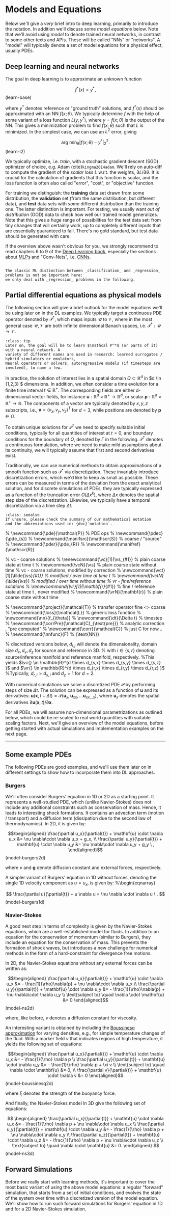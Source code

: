 Models and Equations
============================

Below we'll give a _very_ brief intro to deep learning, primarily to introduce the notation.
In addition we'll discuss some _model equations_ below. Note that we'll avoid using _model_ to denote trained neural networks, in contrast to some other texts and APIs. These will be called "NNs" or "networks". A "model" will typically denote a set of model equations for a physical effect, usually PDEs. 

## Deep learning and neural networks

The goal in deep learning is to approximate an unknown function

$$
f^*(x) = y^* , 
$$ (learn-base) 

where $y^*$ denotes reference or "ground truth" solutions, and 
$f^*(x)$ should be approximated with an NN $f(x;\theta)$. We typically determine $f$ 
with the help of some variant of a loss function $L(y,y^*)$, where $y=f(x;\theta)$ is the output
of the NN.
This gives a minimization problem to find $f(x;\theta)$ such that $L$ is minimized.
In the simplest case, we can use an $L^2$ error, giving

$$
\text{arg min}_{\theta} | f(x;\theta) - y^* |_2^2 . 
$$ (learn-l2)

We typically optimize, i.e. _train_, 
with a stochastic gradient descent (SGD) optimizer of choice, e.g. Adam {cite}`kingma2014adam`.
We'll rely on auto-diff to compute the gradient of the _scalar_ loss $L$ w.r.t. the weights, $\partial L / \partial \theta$.
It is crucial for the calculation of gradients that this function is scalar,
and the loss function is often also called "error", "cost", or "objective" function.

<!-- general goal, minimize E for e(x,y) ... cf. eq. 8.1 from DLbook 
introduce scalar loss, always(!) scalar...  (also called *cost* or *objective* function) -->

For training we distinguish: the **training** data set drawn from some distribution, 
the **validation** set (from the same distribution, but different data),
and **test** data sets with _some_ different distribution than the training one.
The latter distinction is important. For testing, we usually want 
_out of distribution_ (OOD) data to check how well our trained model generalizes.
Note that this gives a huge range of possibilities for the test data set: 
from tiny changes that will certainly work,
up to completely different inputs that are essentially guaranteed to fail. 
There's no gold standard, but test data should be generated with care.

If the overview above wasn't obvious for you, we strongly recommend to 
read chapters 6 to 9 of the [Deep Learning book](https://www.deeplearningbook.org),
especially the sections about [MLPs](https://www.deeplearningbook.org/contents/mlp.html) 
and "Conv-Nets", i.e. [CNNs](https://www.deeplearningbook.org/contents/convnets.html).

```{note} Classification vs Regression

The classic ML distinction between _classification_ and _regression_ problems is not so important here:
we only deal with _regression_ problems in the following. 

```

<!--
maximum likelihood estimation
Also interesting: from a math standpoint ''just'' non-linear optimization ...
-->

## Partial differential equations as physical models

The following section will give a brief outlook for the model equations
we'll be using later on in the DL examples.
We typically target a continuous PDE operator denoted by $\mathcal P^*$,
which maps inputs $\mathcal U$ to $\mathcal V$, where in the most general case $\mathcal U, \mathcal V$
are both infinite dimensional Banach spaces, i.e. $\mathcal P^*: \mathcal U \rightarrow \mathcal V$.

```{admonition} Learned solution operators vs traditional ones
:class: tip
Later on, the goal will be to learn $\mathcal P^*$ (or parts of it) with a neural network. A
variety of different names are used in research: learned surrogates / hybrid simulators or emulators, 
Neural operators or solvers, autoregressive models (if timesteps are involved), to name a few.
```

In practice, 
the solution of interest lies in a spatial domain $\Omega \subset \mathbb{R}^d$ in $d \in {1,2,3} $ dimensions.
In addition, we often consider a time evolution for a finite time interval $t \in \mathbb{R}^{+}$.
The corresponding fields are either d-dimensional vector fields, for instance $\mathbf{u}: \mathbb{R}^d \times \mathbb{R}^{+} \rightarrow \mathbb{R}^d$, 
or scalar $\mathbf{p}: \mathbb{R}^d \times \mathbb{R}^{+} \rightarrow \mathbb{R}$.
The components of a vector are typically denoted by $x,y,z$ subscripts, i.e.,
$\mathbf{v} = (v_x, v_y, v_z)^T$ for $d=3$, while
positions are denoted by $\mathbf{p} \in \Omega$.

To obtain unique solutions for $\mathcal P^*$ we need to specify suitable
initial conditions, typically for all quantities of interest at $t=0$,
and boundary conditions for the boundary of $\Omega$, denoted by $\Gamma$ in 
the following.
$\mathcal P^*$ denotes
a continuous formulation, where we need to make mild assumptions about
its continuity, we will typically assume that first and second derivatives exist.

Traditionally, we can use numerical methods to obtain approximations 
of a smooth function such as $\mathcal P^*$ via discretization. 
These invariably introduce discretization errors, which we'd like to keep as small as possible.
These errors can be measured in terms of the deviation from the exact analytical solution, 
and for discrete simulations of PDEs, they are typically expressed as a function of the truncation error 
$O( \Delta x^k )$, where $\Delta x$ denotes the spatial step size of the discretization.
Likewise, we typically have a temporal discretization via a time step $\Delta t$.

```{admonition} Notation and abbreviations
:class: seealso
If unsure, please check the summary of our mathematical notation
and the abbreviations used in: {doc}`notation`.
```

% \newcommand{\pde}{\mathcal{P}}         % PDE ops
% \newcommand{\pdec}{\pde_{s}}
% \newcommand{\manifsrc}{\mathscr{S}}    % coarse / "source"
% \newcommand{\pder}{\pde_{R}}
% \newcommand{\manifref}{\mathscr{R}}

% vc - coarse solutions
% \renewcommand{\vc}[1]{\vs_{#1}}            % plain coarse state at time t
% \newcommand{\vcN}{\vs}                     % plain coarse state without time 
% vc - coarse solutions, modified by correction
% \newcommand{\vct}[1]{\tilde{\vs}_{#1}}     % modified / over time at time t
% \newcommand{\vctN}{\tilde{\vs}}            % modified / over time without time
% vr - fine/reference solutions
% \renewcommand{\vr}[1]{\mathbf{r}_{#1}}            % fine / reference state at time t , never modified
% \newcommand{\vrN}{\mathbf{r}}                     % plain coarse state without time 

% \newcommand{\project}{\mathcal{T}}           % transfer operator fine <> coarse
% \newcommand{\loss}{\mathcal{L}}              % generic loss function
% \newcommand{\nn}{f_{\theta}}
% \newcommand{\dt}{\Delta t}                   % timestep
% \newcommand{\corrPre}{\mathcal{C}_{\text{pre}}}            % analytic correction , "pre computed"
% \newcommand{\corr}{\mathcal{C}}                         % just C for now...
% \newcommand{\nnfunc}{F} % {\text{NN}}

% discretized versions below, $d_{i,j}$ will denote the dimensionality, domain size $d_{x},d_{y},d_{z}$ for source and reference in 3D.
% with $i \in \{s,r\}$ denoting source/inference manifold and reference manifold, respectively.
%This yields $\vc{} \in \mathbb{R}^{d \times d_{s,x} \times d_{s,y} \times d_{s,z} }$ and $\vr{} \in \mathbb{R}^{d \times d_{r,x} \times d_{r,y} \times d_{r,z} }$
%Typically, $d_{r,i} > d_{s,i}$ and $d_{z}=1$ for $d=2$.

With numerical simulations we solve a discretized PDE $\mathcal{P}$ by performing steps of size $\Delta t$.
The solution can be expressed as a function of $\mathbf{u}$ and its derivatives:
$\mathbf{u}(\mathbf{x},t+\Delta t) = 
\mathcal{P}( \mathbf{u}_{x}, \mathbf{u}_{xx}, ... \mathbf{u}_{xx...x} )$, where
  $\mathbf{u}_{x}$ denotes the spatial derivatives $\partial \mathbf{u}(\mathbf{x},t) / \partial \mathbf{x}$.

For all PDEs, we will assume non-dimensional parametrizations as outlined below,
which could be re-scaled to real world quantities with suitable scaling factors.
Next, we'll give an overview of the model equations, before getting started
with actual simulations and implementation examples on the next page.

---

## Some example PDEs 

The following PDEs are good examples, and we'll use them later on in different settings to show how to incorporate them into DL approaches.

### Burgers

We'll often consider Burgers' equation 
in 1D or 2D as a starting point. 
It represents a well-studied PDE, which (unlike Navier-Stokes)
does not include any additional constraints such as conservation of mass. 
Hence, it leads to interesting shock formations.
It contains an advection term (motion / transport) and a diffusion term (dissipation due to the second law of thermodynamics).
In 2D, it is given by:

$$\begin{aligned}
  \frac{\partial u_x}{\partial{t}} + \mathbf{u} \cdot \nabla u_x &=
  \nu \nabla\cdot \nabla u_x + g_x, 
  \\
  \frac{\partial u_y}{\partial{t}} + \mathbf{u} \cdot \nabla u_y &=
  \nu \nabla\cdot \nabla u_y + g_y \ ,
\end{aligned}$$ (model-burgers2d)

where $\nu$ and $\mathbf{g}$ denote diffusion constant and external forces, respectively.

A simpler variant of Burgers' equation in 1D without forces, 
denoting the single 1D velocity component as $u = u_x$,
is given by:
%\begin{eqnarray}

$$
\frac{\partial u}{\partial{t}} + u \nabla u = \nu \nabla \cdot \nabla u \ . 
$$ (model-burgers1d)

### Navier-Stokes

A good next step in terms of complexity is given by the
Navier-Stokes equations, which are a well-established model for fluids.
In addition to an equation for the conservation of momentum (similar to Burgers),
they include an equation for the conservation of mass. This prevents the 
formation of shock waves, but introduces a new challenge for numerical methods
in the form of a hard-constraint for divergence free motions.

In 2D, the Navier-Stokes equations without any external forces can be written as:

$$\begin{aligned}
    \frac{\partial u_x}{\partial{t}} + \mathbf{u} \cdot \nabla u_x &=
    - \frac{1}{\rho}\nabla{p} + \nu \nabla\cdot \nabla u_x  
    \\
    \frac{\partial u_y}{\partial{t}} + \mathbf{u} \cdot \nabla u_y &=
    - \frac{1}{\rho}\nabla{p} + \nu \nabla\cdot \nabla u_y  
    \\
    \text{subject to} \quad \nabla \cdot \mathbf{u} &= 0
\end{aligned}$$ (model-ns2d)

where, like before, $\nu$ denotes a diffusion constant for viscosity.

An interesting variant is obtained by including the 
[Boussinesq approximation](https://en.wikipedia.org/wiki/Boussinesq_approximation_(buoyancy))
for varying densities, e.g., for simple temperature changes of the fluid.
With a marker field $v$ that indicates regions of high temperature,
it yields the following set of equations:

$$\begin{aligned}
  \frac{\partial u_x}{\partial{t}} + \mathbf{u} \cdot \nabla u_x &= - \frac{1}{\rho} \nabla p 
  \\
  \frac{\partial u_y}{\partial{t}} + \mathbf{u} \cdot \nabla u_y &= - \frac{1}{\rho} \nabla p + \xi v
  \\
  \text{subject to} \quad \nabla \cdot \mathbf{u} &= 0,
  \\
  \frac{\partial v}{\partial{t}} + \mathbf{u} \cdot \nabla v &= 0 
\end{aligned}$$ (model-boussinesq2d)

where $\xi$ denotes the strength of the buoyancy force.

And finally, the Navier-Stokes model in 3D give the following set of equations:

$$
\begin{aligned}
  \frac{\partial u_x}{\partial{t}} + \mathbf{u} \cdot \nabla u_x &= - \frac{1}{\rho} \nabla p + \nu \nabla\cdot \nabla u_x 
  \\
  \frac{\partial u_y}{\partial{t}} + \mathbf{u} \cdot \nabla u_y &= - \frac{1}{\rho} \nabla p + \nu \nabla\cdot \nabla u_y 
  \\
  \frac{\partial u_z}{\partial{t}} + \mathbf{u} \cdot \nabla u_z &= - \frac{1}{\rho} \nabla p + \nu \nabla\cdot \nabla u_z 
  \\
  \text{subject to} \quad \nabla \cdot \mathbf{u} &= 0.
\end{aligned}
$$ (model-ns3d)

## Forward Simulations

Before we really start with learning methods, it's important to cover the most basic variant of using the above model equations: a regular "forward" simulation, that starts from a set of initial conditions, and evolves the state of the system over time with a discretized version of the model equation. We'll show how to run such forward simulations for Burgers' equation in 1D and for a 2D Navier-Stokes simulation.
